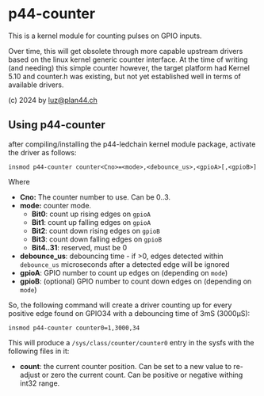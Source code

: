 p44-counter
===========

This is a kernel module for counting pulses on GPIO inputs.

Over time, this will get obsolete through more capable upstream drivers based on
the linux kernel generic counter interface. At the time of writing (and needing)
this simple counter however, the target platform had Kernel 5.10 and counter.h
was existing, but not yet established well in terms of available drivers.

(c) 2024 by luz@plan44.ch

## Using p44-counter

after compiling/installing the p44-ledchain kernel module package, activate the driver as follows:

    insmod p44-counter counter<Cno>=<mode>,<debounce_us>,<gpioA>[,<gpioB>]

Where

- **Cno:** The counter number to use. Can be 0..3.
- **mode:** counter mode.
  - **Bit0**: count up rising edges on `gpioA`
  - **Bit1**: count up falling edges on `gpioA`
  - **Bit2**: count down rising edges on `gpioB`
  - **Bit3**: count down falling edges on `gpioB`
  - **Bit4..31**: reserved, must be 0
- **debounce_us**: debouncing time - if >0, edges detected within `debounce_us`
  microseconds after a detected edge will be ignored
- **gpioA**: GPIO number to count up edges on (depending on `mode`)
- **gpioB**: (optional) GPIO number to count down edges on (depending on `mode`)

So, the following command will create a driver counting up for every positive edge
found on GPIO34 with a debouncing time of 3mS (3000µS):

    insmod p44-counter counter0=1,3000,34

This will produce a `/sys/class/counter/counter0` entry in the sysfs with the following files in it:

- **count**: the current counter position. Can be set to a new value to re-adjust or zero the current count. Can be positive or negative withing int32 range.


